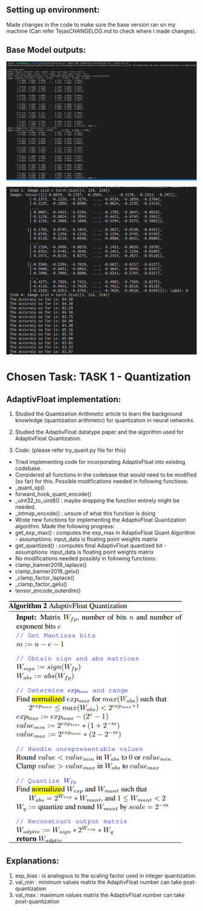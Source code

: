 ## Setting up environment:
Made changes in the code to make sure the base version ran on my machine (Can refer TejasCHANGELOG.md to check where I made changes).

## Base Model outputs:

![Base Model Output Image 1](base_model_output1.png)

![Base Model Output Image 2](base_model_output2.png)


# Chosen Task: TASK 1 - Quantization

## AdaptivFloat implementation:

1. Studied the Quantization Arithmetic article to learn the background knowledge (quantization arithmetic) for quantization in neural networks.

2. Studied the AdaptivFloat datatype paper and the algorithm used for AdaptivFloat Quantization.

3. Code: {please refer try_quant.py file for this}
- Tried implementing code for incorporating AdaptivFloat into existing codebase.
- Considered all functions in the codebase that would need to be modified (so far) for this. Possible modifications needed in following functions:
 - _quant_op()
 - forward_hook_quant_encode()
 - _uint32_to_uint8() : maybe dropping the function entirely might be needed.
 - _intmap_encode() : unsure of what this function is doing
- Wrote new functions for implementing the AdaptivFloat Quantization algorithm. Made the following progress:
 - get_exp_max() : computes the exp_max in AdaptivFloat Quant Algorithm - assumptions: input_data is floating point weights matrix
 - get_quantized() : computes final AdaptivFloat quantized bit - assumptions: input_data is floating point weights matrix
- No modifications needed possibly in following functions:
 - clamp_banner2019_laplace()
 - clamp_banner2019_gelu()
 - _clamp_factor_laplace()
 - _clamp_factor_gelu()
 - tensor_encode_outerdim()


![Adaptive Quantization Algorithm](adaptiv_quant_algo.png)

## Explanations:
1. exp_bias : is analogous to the scaling factor used in integer quantization.
2. val_min : minimum values matrix the AdaptivFloat number can take post-quantization
3. val_max : maximum values matrix the AdaptivFloat number can take post-quantization





